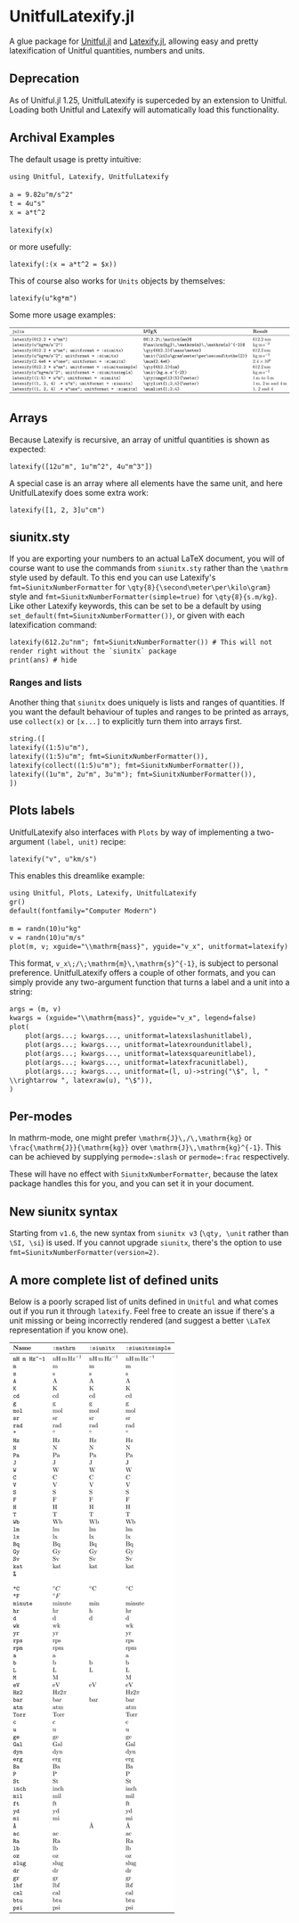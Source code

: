 # UnitfulLatexify.jl

A glue package for [Unitful.jl](https://github.com/PainterQubits/Unitful.jl)
and [Latexify.jl](https://github.com/korsbo/Latexify.jl), allowing easy and
pretty latexification of Unitful quantities, numbers and units.

## Deprecation

As of Unitful.jl 1.25, UnitfulLatexify is superceded by an extension to Unitful.
Loading both Unitful and Latexify will automatically load this functionality.

## Archival Examples

The default usage is pretty intuitive:

```@example main
using Unitful, Latexify, UnitfulLatexify

a = 9.82u"m/s^2"
t = 4u"s"
x = a*t^2

latexify(x)
```

or more usefully:

```@example main
latexify(:(x = a*t^2 = $x))
```

This of course also works for `Units` objects by themselves:

```@example main
latexify(u"kg*m")
```

Some more usage examples:

![](assets/examples.png)


## Arrays

Because Latexify is recursive, an array of unitful quantities is shown as
expected:


```@example main
latexify([12u"m", 1u"m^2", 4u"m^3"])
```

A special case is an array where all elements have the same unit, and here
UnitfulLatexify does some extra work:
```@example main
latexify([1, 2, 3]u"cm")
```


## siunitx.sty

If you are exporting your numbers to an actual LaTeX document, you will of
course want to use the commands from `siunitx.sty` rather than the `\mathrm`
style used by default. To this end you can use Latexify's `fmt=SiunitxNumberFormatter` for `\qty{8}{\second\meter\per\kilo\gram}` style and `fmt=SiunitxNumberFormatter(simple=true)` for
`\qty{8}{s.m/kg}`. Like other Latexify keywords, this can be set to be a default
by using `set_default(fmt=SiunitxNumberFormatter())`, or given with each latexification
command:

```@example main
latexify(612.2u"nm"; fmt=SiunitxNumberFormatter()) # This will not render right without the `siunitx` package
print(ans) # hide
```

### Ranges and lists

Another thing that `siunitx` does uniquely is lists and ranges of quantities.
If you want the default behaviour of tuples and ranges to be printed as arrays,
use `collect(x)` or `[x...]` to explicitly turn them into arrays first.

```@example main
string.([
latexify((1:5)u"m"),
latexify((1:5)u"m"; fmt=SiunitxNumberFormatter()),
latexify(collect((1:5)u"m"); fmt=SiunitxNumberFormatter()),
latexify((1u"m", 2u"m", 3u"m"); fmt=SiunitxNumberFormatter()),
])
```


## Plots labels

UnitfulLatexify also interfaces with `Plots` by way of implementing a two-argument `(label, unit)` recipe:

```@example main
latexify("v", u"km/s")
```

This enables this dreamlike example:

```@example plot
using Unitful, Plots, Latexify, UnitfulLatexify
gr()
default(fontfamily="Computer Modern")

m = randn(10)u"kg"
v = randn(10)u"m/s"
plot(m, v; xguide="\\mathrm{mass}", yguide="v_x", unitformat=latexify)
```

This format, ``v_x\;/\;\mathrm{m}\,\mathrm{s}^{-1}``, is subject to personal
preference. UnitfulLatexify offers a couple of other formats, and you can
simply provide any two-argument function that turns a label and a unit into a
string:

```@example plot
args = (m, v)
kwargs = (xguide="\\mathrm{mass}", yguide="v_x", legend=false)
plot(
	plot(args...; kwargs..., unitformat=latexslashunitlabel),
	plot(args...; kwargs..., unitformat=latexroundunitlabel),
	plot(args...; kwargs..., unitformat=latexsquareunitlabel),
	plot(args...; kwargs..., unitformat=latexfracunitlabel),
	plot(args...; kwargs..., unitformat=(l, u)->string("\$", l, " \\rightarrow ", latexraw(u), "\$")),
)
```

## Per-modes

In mathrm-mode, one might prefer ``\mathrm{J}\,/\,\mathrm{kg}`` or
``\frac{\mathrm{J}}{\mathrm{kg}}`` over ``\mathrm{J}\,\mathrm{kg}^{-1}``. This
can be achieved by supplying `permode=:slash` or `permode=:frac` respectively.

These will have no effect with `SiunitxNumberFormatter`, because the latex package handles
this for you, and you can set it in your document.

## New siunitx syntax

Starting from `v1.6`, the new syntax from `siunitx v3` (`\qty, \unit` rather
than `\SI, \si`) is used. If you cannot upgrade `siunitx`, there's the option
to use `fmt=SiunitxNumberFormatter(version=2)`.

## A more complete list of defined units

Below is a poorly scraped list of units defined in `Unitful` and what comes out
if you run it through `latexify`. Feel free to create an issue if there's a
unit missing or being incorrectly rendered (and suggest a better ``\LaTeX``
representation if you know one).

![](assets/allunits.png)
